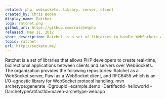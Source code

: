 ```yaml
---
related: php, websockets, library, server, client
created_by: Chris Boden
display_name: Ratchet
logo: ratchet.png
github_url: https://github.com/ratchetphp
released: May 11, 2012
short_description: Ratchet is a set of libraries to handle WebSockets asynchronously in PHP.
topic: ratchet
url: http://socketo.me/
---
```

Ratchet is a set of libraries that allows PHP developers to create real-time, bidirectional applications between clients and servers over WebSockets. The organization provides the following repositories: Ratchet as a WebSocket server, Pawl as a WebSocket client, and RFC6455 which is an I/O-agnostic library for WebSocket protocol handling. 
mvn archetype:generate -DgroupId=example.demo -DartifactId=helloworld -DarchetypeArtifactId=maven-archetype-webapp
